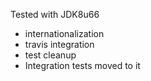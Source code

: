 Tested with JDK8u66

* internationalization
* travis integration
* test cleanup
* Integration tests moved to it